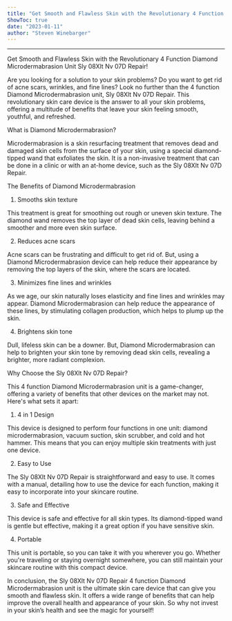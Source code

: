 ```yaml
---
title: "Get Smooth and Flawless Skin with the Revolutionary 4 Function Diamond Microdermabrasion Unit Sly 08Xlt Nv 07D Repair!"
ShowToc: true 
date: "2023-01-11"
author: "Steven Winebarger"
---
```

*****
Get Smooth and Flawless Skin with the Revolutionary 4 Function Diamond Microdermabrasion Unit Sly 08Xlt Nv 07D Repair!

Are you looking for a solution to your skin problems? Do you want to get rid of acne scars, wrinkles, and fine lines? Look no further than the 4 function Diamond Microdermabrasion unit, Sly 08Xlt Nv 07D Repair. This revolutionary skin care device is the answer to all your skin problems, offering a multitude of benefits that leave your skin feeling smooth, youthful, and refreshed.

What is Diamond Microdermabrasion?

Microdermabrasion is a skin resurfacing treatment that removes dead and damaged skin cells from the surface of your skin, using a special diamond-tipped wand that exfoliates the skin. It is a non-invasive treatment that can be done in a clinic or with an at-home device, such as the Sly 08Xlt Nv 07D Repair.

The Benefits of Diamond Microdermabrasion

1. Smooths skin texture

This treatment is great for smoothing out rough or uneven skin texture. The diamond wand removes the top layer of dead skin cells, leaving behind a smoother and more even skin surface.

2. Reduces acne scars

Acne scars can be frustrating and difficult to get rid of. But, using a Diamond Microdermabrasion device can help reduce their appearance by removing the top layers of the skin, where the scars are located.

3. Minimizes fine lines and wrinkles

As we age, our skin naturally loses elasticity and fine lines and wrinkles may appear. Diamond Microdermabrasion can help reduce the appearance of these lines, by stimulating collagen production, which helps to plump up the skin.

4. Brightens skin tone

Dull, lifeless skin can be a downer. But, Diamond Microdermabrasion can help to brighten your skin tone by removing dead skin cells, revealing a brighter, more radiant complexion.

Why Choose the Sly 08Xlt Nv 07D Repair?

This 4 function Diamond Microdermabrasion unit is a game-changer, offering a variety of benefits that other devices on the market may not. Here's what sets it apart:

1. 4 in 1 Design

This device is designed to perform four functions in one unit: diamond microdermabrasion, vacuum suction, skin scrubber, and cold and hot hammer. This means that you can enjoy multiple skin treatments with just one device.

2. Easy to Use

The Sly 08Xlt Nv 07D Repair is straightforward and easy to use. It comes with a manual, detailing how to use the device for each function, making it easy to incorporate into your skincare routine.

3. Safe and Effective

This device is safe and effective for all skin types. Its diamond-tipped wand is gentle but effective, making it a great option if you have sensitive skin.

4. Portable

This unit is portable, so you can take it with you wherever you go. Whether you're traveling or staying overnight somewhere, you can still maintain your skincare routine with this compact device.

In conclusion, the Sly 08Xlt Nv 07D Repair 4 function Diamond Microdermabrasion unit is the ultimate skin care device that can give you smooth and flawless skin. It offers a wide range of benefits that can help improve the overall health and appearance of your skin. So why not invest in your skin’s health and see the magic for yourself!




